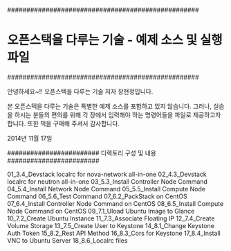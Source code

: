 ##################################################
# 오픈스택을 다루는 기술 - 예제 소스 및 실행파일 #
##################################################

안녕하세요~!! 
오픈스택을 다루는 기술 저자 장현정입니다.

본 오픈스택을 다루는 기술은 특별한 예제 소스를 포함하고 있지 않습니다.
그러나, 실습을 하시는 분들의 편의를 위해 각 장에서 입력해야 하는 명령어들을 파일로 제공하고자 합니다. 
또한 책을 구매해 주셔서 감사합니다.

2014년 11월 17일

########################
 디렉토리 구성 및 내용
########################

01_3.4_Devstack localrc for nova-network all-in-one
02_4.3_Devstack localrc for neutron all-in-one
03_5.3_Install Controller Node Command
04_5.4_Install Network Node Command
05_5.5_Install Compute Node Command
06_5.6_Test Command
07_6.2_PackStack on CentOS
07_6.4_Install Controller Node Command on CentOS
08_6.5_Install Compute Node Command on CentOS
09_7.1_Uload Ubuntu Image to Glance 
10_7.2_Create Ubuntu Instance
11_7.3_Associate Floating IP
12_7.4_Create Volume Storage
13_7.5_Create User to Keystone
14_8.1_Change Keystone Auth Token
15_8.2_Rest API Method
16_8.3_Cors for Keystone
17_8.4_Install VNC to Ubuntu Server
18_8.6_Localrc files

